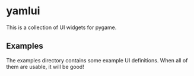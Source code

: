 # yamlui

This is a collection of UI widgets for pygame.

## Examples

The examples directory contains some example UI definitions. When all of
them are usable, it will be good!
